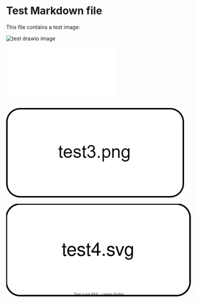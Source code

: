 <!--
SPDX-FileCopyrightText: 2022 localthomas
SPDX-License-Identifier: MIT OR Apache-2.0
 -->

# Test Markdown file

This file contains a test image:

![test drawio image](assets/test.drawio)

![other pdf image](assets/test2.pdf)

![other png image](assets/test3.png)

![other svg image](assets/test4.svg)
